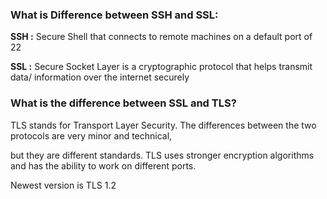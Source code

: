 

### What is Difference between SSH and SSL:

__SSH :__ Secure Shell that connects to remote machines on a default port of 22

__SSL :__ Secure Socket Layer is a cryptographic protocol that helps transmit data/ information over the internet securely 



### What is the difference between SSL and TLS?


TLS stands for Transport Layer Security. The differences between the two protocols are very minor and technical,

but they are different standards. TLS uses stronger encryption algorithms and has the ability to work on different ports.

Newest version is TLS 1.2 
